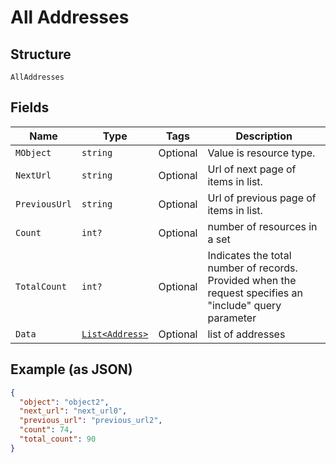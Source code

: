 
# All Addresses

## Structure

`AllAddresses`

## Fields

| Name | Type | Tags | Description |
|  --- | --- | --- | --- |
| `MObject` | `string` | Optional | Value is resource type. |
| `NextUrl` | `string` | Optional | Url of next page of items in list. |
| `PreviousUrl` | `string` | Optional | Url of previous page of items in list. |
| `Count` | `int?` | Optional | number of resources in a set |
| `TotalCount` | `int?` | Optional | Indicates the total number of records. Provided when the request specifies an "include" query parameter |
| `Data` | [`List<Address>`](../../doc/models/containers/address.md) | Optional | list of addresses |

## Example (as JSON)

```json
{
  "object": "object2",
  "next_url": "next_url0",
  "previous_url": "previous_url2",
  "count": 74,
  "total_count": 90
}
```

